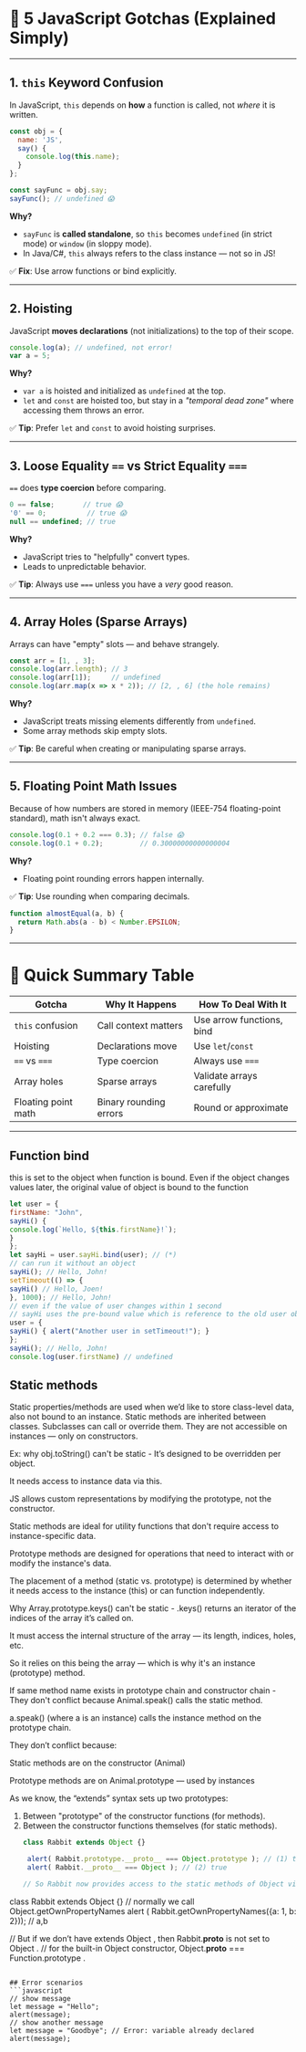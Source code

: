 # 🤯 5 JavaScript Gotchas (Explained Simply)

---

## 1. **`this` Keyword Confusion**

In JavaScript, `this` depends on **how** a function is called, not *where* it is written.

```javascript
const obj = {
  name: 'JS',
  say() {
    console.log(this.name);
  }
};

const sayFunc = obj.say;
sayFunc(); // undefined 😱
```

**Why?**  
- `sayFunc` is **called standalone**, so `this` becomes `undefined` (in strict mode) or `window` (in sloppy mode).
- In Java/C#, `this` always refers to the class instance — not so in JS!

✅ **Fix**: Use arrow functions or bind explicitly.

---

## 2. **Hoisting**

JavaScript **moves declarations** (not initializations) to the top of their scope.

```javascript
console.log(a); // undefined, not error!
var a = 5;
```

**Why?**  
- `var a` is hoisted and initialized as `undefined` at the top.
- `let` and `const` are hoisted too, but stay in a *"temporal dead zone"* where accessing them throws an error.

✅ **Tip**: Prefer `let` and `const` to avoid hoisting surprises.

---

## 3. **Loose Equality `==` vs Strict Equality `===`**

`==` does **type coercion** before comparing.

```javascript
0 == false;       // true 😱
'0' == 0;          // true 😱
null == undefined; // true
```

**Why?**  
- JavaScript tries to "helpfully" convert types.
- Leads to unpredictable behavior.

✅ **Tip**: Always use `===` unless you have a *very* good reason.

---

## 4. **Array Holes (Sparse Arrays)**

Arrays can have "empty" slots — and behave strangely.

```javascript
const arr = [1, , 3];
console.log(arr.length); // 3
console.log(arr[1]);     // undefined
console.log(arr.map(x => x * 2)); // [2, , 6] (the hole remains)
```

**Why?**  
- JavaScript treats missing elements differently from `undefined`.
- Some array methods skip empty slots.

✅ **Tip**: Be careful when creating or manipulating sparse arrays.

---

## 5. **Floating Point Math Issues**

Because of how numbers are stored in memory (IEEE-754 floating-point standard), math isn't always exact.

```javascript
console.log(0.1 + 0.2 === 0.3); // false 😱
console.log(0.1 + 0.2);         // 0.30000000000000004
```

**Why?**  
- Floating point rounding errors happen internally.

✅ **Tip**: Use rounding when comparing decimals.

```javascript
function almostEqual(a, b) {
  return Math.abs(a - b) < Number.EPSILON;
}
```

---

# 🎯 Quick Summary Table

| Gotcha              | Why It Happens                 | How To Deal With It              |
|---------------------|---------------------------------|----------------------------------|
| `this` confusion     | Call context matters            | Use arrow functions, bind        |
| Hoisting             | Declarations move               | Use `let`/`const`                |
| `==` vs `===`        | Type coercion                   | Always use `===`                 |
| Array holes          | Sparse arrays                   | Validate arrays carefully        |
| Floating point math  | Binary rounding errors          | Round or approximate             |

---

## Function bind
this is set to the object when function is bound. Even if the object changes values later, the original value of object is bound to the function
```javascript
let user = {
firstName: "John",
sayHi() {
console.log(`Hello, ${this.firstName}!`);
}
};
let sayHi = user.sayHi.bind(user); // (*)
// can run it without an object
sayHi(); // Hello, John!
setTimeout(() => {
sayHi() // Hello, Joen!
}, 1000); // Hello, John!
// even if the value of user changes within 1 second
// sayHi uses the pre-bound value which is reference to the old user object
user = {
sayHi() { alert("Another user in setTimeout!"); }
};
sayHi(); // Hello, John!
console.log(user.firstName) // undefined
```

## Static methods
Static properties/methods are used when we’d like to store class-level data, also not bound to an instance. 
Static methods are inherited between classes.
Subclasses can call or override them.
They are not accessible on instances — only on constructors.

Ex: why obj.toString() can't be static - 
It’s designed to be overridden per object.

It needs access to instance data via this.

JS allows custom representations by modifying the prototype, not the constructor.

Static methods are ideal for utility functions that don't require access to instance-specific data.

Prototype methods are designed for operations that need to interact with or modify the instance's data.

The placement of a method (static vs. prototype) is determined by whether it needs access to the instance (this) or can function independently.

Why Array.prototype.keys() can't be static - 
.keys() returns an iterator of the indices of the array it’s called on.

It must access the internal structure of the array — its length, indices, holes, etc.

So it relies on this being the array — which is why it's an instance (prototype) method.

If same method name exists in prototype chain and constructor chain - They don't conflict because 
Animal.speak() calls the static method.

a.speak() (where a is an instance) calls the instance method on the prototype chain.

They don’t conflict because:

Static methods are on the constructor (Animal)

Prototype methods are on Animal.prototype — used by instances

As we know, the “extends” syntax sets up two prototypes:
1. Between "prototype" of the constructor functions (for methods).
2. Between the constructor functions themselves (for static methods).
   ```javascript
   class Rabbit extends Object {}
   
    alert( Rabbit.prototype.__proto__ === Object.prototype ); // (1) true
    alert( Rabbit.__proto__ === Object ); // (2) true

   // So Rabbit now provides access to the static methods of Object via Rabbit , like this:
class Rabbit extends Object {}
// normally we call Object.getOwnPropertyNames
alert ( Rabbit.getOwnPropertyNames({a: 1, b: 2})); // a,b

// But if we don’t have extends Object , then Rabbit.__proto__ is not set to Object .
// for the built-in Object constructor, 
Object.__proto__ === Function.prototype .
   ```

## Error scenarios
```javascript
// show message
let message = "Hello";
alert(message);
// show another message
let message = "Goodbye"; // Error: variable already declared
alert(message);
```

